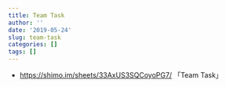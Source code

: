 ```yaml
---
title: Team Task
author: ''
date: '2019-05-24'
slug: team-task
categories: []
tags: []
---
```

- https://shimo.im/sheets/33AxUS3SQCoyoPG7/ 「Team Task」

